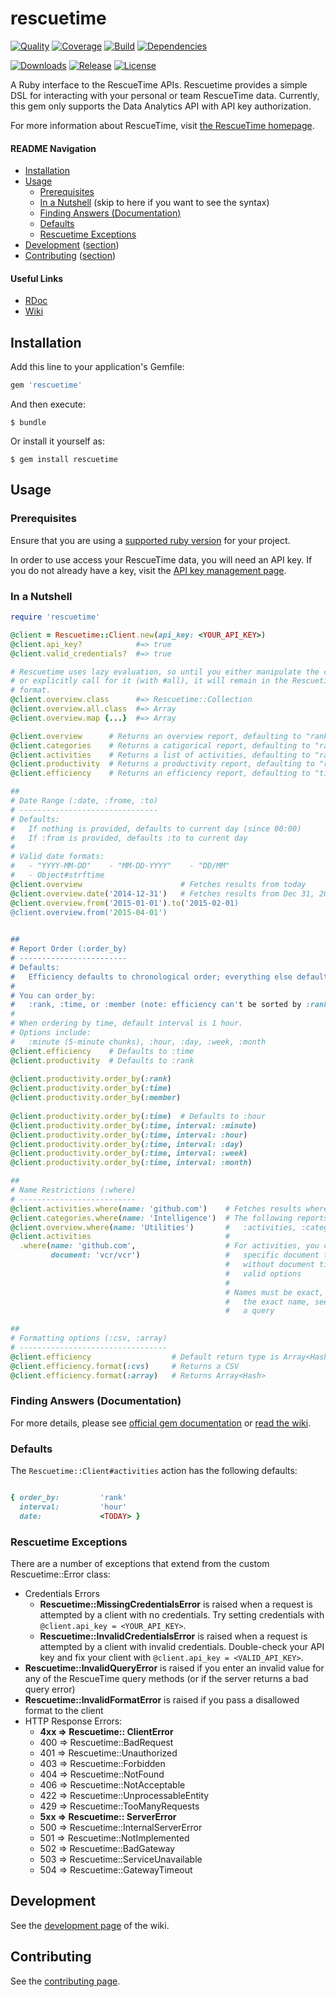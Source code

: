 rescuetime
==========

[![Quality](http://img.shields.io/codeclimate/github/leesharma/rescuetime.svg?style=flat-square)](https://codeclimate.com/github/leesharma/rescuetime)
[![Coverage](http://img.shields.io/codeclimate/coverage/github/leesharma/rescuetime.svg?style=flat-square)](https://codeclimate.com/github/leesharma/rescuetime)
[![Build](https://img.shields.io/travis/leesharma/rescuetime.svg?style=flat-square)](https://travis-ci.org/leesharma/rescuetime)
[![Dependencies](https://img.shields.io/gemnasium/leesharma/rescuetime.svg?style=flat-square)](https://gemnasium.com/leesharma/rescuetime)

[![Downloads](https://img.shields.io/gem/dt/rescuetime.svg?style=flat-square)](https://rubygems.org/gems/rescuetime)
[![Release](https://img.shields.io/github/release/leesharma/rescuetime.svg?style=flat-square)](https://github.com/leesharma/rescuetime/releases/)
[![License](http://img.shields.io/badge/license-MIT-blue.svg?style=flat-square)](http://opensource.org/licenses/MIT)

A Ruby interface to the RescueTime APIs. Rescuetime provides a simple DSL for interacting
with your personal or team RescueTime data. Currently, this gem only supports the Data Analytics API with API key authorization.

For more information about RescueTime, visit [the RescueTime homepage](https://www.rescuetime.com).

#### README Navigation

* [Installation](#installation)
* [Usage](#usage)
   * [Prerequisites](#prerequisites)
   * [In a Nutshell](#in-a-nutshell) (skip to here if you want to see the syntax)
   * [Finding Answers (Documentation)](#finding-answers-documentation)
   * [Defaults](#defaults)
   * [Rescuetime Exceptions](#rescuetime-exceptions)
* [Development](https://github.com/leesharma/rescuetime/wiki/Development) ([section](#development))
* [Contributing](CONTRIBUTING.md) ([section](#contributing))

#### Useful Links
* [RDoc](http://www.rubydoc.info/gems/rescuetime)
* [Wiki](https://github.com/leesharma/rescuetime/wiki)

## Installation

Add this line to your application's Gemfile:

```ruby
gem 'rescuetime'
```

And then execute:

    $ bundle

Or install it yourself as:

    $ gem install rescuetime

## Usage

### Prerequisites

Ensure that you are using a [supported ruby version](https://github.com/leesharma/rescuetime/wiki/Supported-Rubies) for your project. 

In order to use access your RescueTime data, you will need an API key. If you do not already have a key, visit the [API key management page](https://www.rescuetime.com/anapi/manage).

### In a Nutshell

```ruby
require 'rescuetime'

@client = Rescuetime::Client.new(api_key: <YOUR_API_KEY>)
@client.api_key?            #=> true
@client.valid_credentials?  #=> true

# Rescuetime uses lazy evaluation, so until you either manipulate the collection
# or explicitly call for it (with #all), it will remain in the Rescuetime::Collection
# format. 
@client.overview.class      #=> Rescuetime::Collection
@client.overview.all.class  #=> Array
@client.overview.map {...}  #=> Array

@client.overview      # Returns an overview report, defaulting to "rank" order
@client.categories    # Returns a catigorical report, defaulting to "rank" order
@client.activities    # Returns a list of activities, defaulting to "rank" order
@client.productivity  # Returns a productivity report, defaulting to "rank" order
@client.efficiency    # Returns an efficiency report, defaulting to "time order"

##
# Date Range (:date, :frome, :to)
# -------------------------------
# Defaults:
#   If nothing is provided, defaults to current day (since 00:00)
#   If :from is provided, defaults :to to current day
#
# Valid date formats:
#   - "YYYY-MM-DD"    - "MM-DD-YYYY"    - "DD/MM"
#   - Object#strftime
@client.overview                      # Fetches results from today
@client.overview.date('2014-12-31')   # Fetches results from Dec 31, 2014.
@client.overview.from('2015-01-01').to('2015-02-01)         
@client.overview.from('2015-04-01')            
       

##
# Report Order (:order_by)
# ------------------------
# Defaults:
#   Efficiency defaults to chronological order; everything else defaults to "rank" order
#
# You can order_by: 
#   :rank, :time, or :member (note: efficiency can't be sorted by :rank)
#
# When ordering by time, default interval is 1 hour.
# Options include:
#   :minute (5-minute chunks), :hour, :day, :week, :month
@client.efficiency    # Defaults to :time
@client.productivity  # Defaults to :rank
                                          
@client.productivity.order_by(:rank)       
@client.productivity.order_by(:time)      
@client.productivity.order_by(:member)    
                                          
@client.productivity.order_by(:time)  # Defaults to :hour
@client.productivity.order_by(:time, interval: :minute)     
@client.productivity.order_by(:time, interval: :hour)       
@client.productivity.order_by(:time, interval: :day)        
@client.productivity.order_by(:time, interval: :week)
@client.productivity.order_by(:time, interval: :month)

##
# Name Restrictions (:where)
# --------------------------
@client.activities.where(name: 'github.com')    # Fetches results where name is an exact match
@client.categories.where(name: 'Intelligence')  # The following reports can be limited by name
@client.overview.where(name: 'Utilities')       #   :activities, :categories, :overview
@client.activities                              # 
  .where(name: 'github.com',                    # For activities, you can also limit by
         document: 'vcr/vcr')                   #   specific document title (try querying)
                                                #   without document title to see a list of
                                                #   valid options
                                                #
                                                # Names must be exact, so if you don't know 
                                                #   the exact name, see what is returned in
                                                #   a query

##
# Formatting options (:csv, :array)
# ---------------------------------
@client.efficiency                  # Default return type is Array<Hash>
@client.efficiency.format(:cvs)     # Returns a CSV
@client.efficiency.format(:array)   # Returns Array<Hash>
```

### Finding Answers (Documentation)

For more details, please see [official gem documentation](http://www.rubydoc.info/gems/rescuetime/0.1.0) or [read the wiki](https://github.com/leesharma/rescuetime/wiki). 

### Defaults

The `Rescuetime::Client#activities` action has the following defaults:

```ruby

{ order_by:         'rank'
  interval:         'hour'
  date:             <TODAY> }

```

### Rescuetime Exceptions

There are a number of exceptions that extend from the custom Rescuetime::Error class:

* Credentials Errors
  * **Rescuetime::MissingCredentialsError** is raised when a request is attempted by a client with no credentials. Try setting credentials with `@client.api_key = <YOUR_API_KEY>`.
  * **Rescuetime::InvalidCredentialsError** is raised when a request is attempted by a client with invalid credentials. Double-check your API key and fix your client with `@client.api_key = <VALID_API_KEY>`.
* **Rescuetime::InvalidQueryError** is raised if you enter an invalid value for any of the RescueTime query methods (or if the server returns a bad query error)
* **Rescuetime::InvalidFormatError** is raised if you pass a disallowed format to the client
* HTTP Response Errors:
  * **4xx => Rescuetime:: ClientError**
  * 400 => Rescuetime::BadRequest
  * 401 => Rescuetime::Unauthorized
  * 403 => Rescuetime::Forbidden
  * 404 => Rescuetime::NotFound
  * 406 => Rescuetime::NotAcceptable
  * 422 => Rescuetime::UnprocessableEntity
  * 429 => Rescuetime::TooManyRequests
  * **5xx => Rescuetime:: ServerError**
  * 500 => Rescuetime::InternalServerError
  * 501 => Rescuetime::NotImplemented
  * 502 => Rescuetime::BadGateway
  * 503 => Rescuetime::ServiceUnavailable
  * 504 => Rescuetime::GatewayTimeout

## Development

See the [development page](https://github.com/leesharma/rescuetime/wiki/Development) of the wiki.

## Contributing

See the [contributing page](CONTRIBUTING.md).
